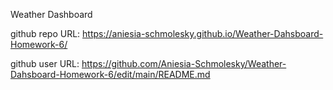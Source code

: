 Weather Dashboard

github repo URL: https://aniesia-schmolesky.github.io/Weather-Dahsboard-Homework-6/




github user URL: https://github.com/Aniesia-Schmolesky/Weather-Dahsboard-Homework-6/edit/main/README.md
